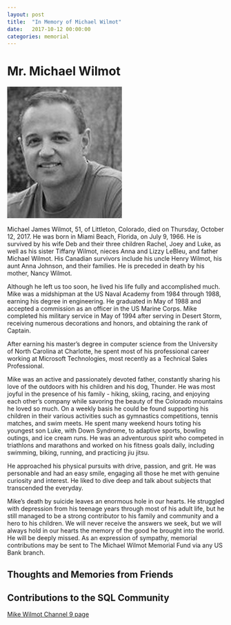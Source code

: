 ```yaml
---
layout: post
title:  "In Memory of Michael Wilmot"
date:   2017-10-12 00:00:00
categories: memorial
---
```

# Mr. Michael Wilmot
![Michael Wilmot <](/assets/images/michaelwilmot.jpg)

Michael James Wilmot, 51, of Littleton, Colorado, died on Thursday, October 12, 2017. He was born in Miami Beach, Florida, on July 9, 1966. He is survived by his wife Deb and their three children Rachel, Joey and Luke, as well as his sister Tiffany Wilmot, nieces Anna and Lizzy LeBleu, and father Michael Wilmot. His Canadian survivors include his uncle Henry Wilmot, his aunt Anna Johnson, and their families. He is preceded in death by his mother, Nancy Wilmot. 

Although he left us too soon, he lived his life fully and accomplished much. Mike was a midshipman at the US Naval Academy from 1984 through 1988, earning his degree in engineering. He graduated in May of 1988 and accepted a commission as an officer in the US Marine Corps. Mike completed his military service in May of 1994 after serving in Desert Storm, receiving numerous decorations and honors, and obtaining the rank of Captain. 

After earning his master’s degree in computer science from the University of North Carolina at Charlotte, he spent most of his professional career working at Microsoft Technologies, most recently as a Technical Sales Professional. 

Mike was an active and passionately devoted father, constantly sharing his love of the outdoors with his children and his dog, Thunder. He was most joyful in the presence of his family - hiking, skiing, racing, and enjoying each other’s company while savoring the beauty of the Colorado mountains he loved so much. On a weekly basis he could be found supporting his children in their various activities such as gymnastics competitions, tennis matches, and swim meets. He spent many weekend hours toting his youngest son Luke, with Down Syndrome, to adaptive sports, bowling outings, and ice cream runs. He was an adventurous spirit who competed in triathlons and marathons and worked on his fitness goals daily, including swimming, biking, running, and practicing jiu jitsu. 

He approached his physical pursuits with drive, passion, and grit. He was personable and had an easy smile, engaging all those he met with genuine curiosity and interest. He liked to dive deep and talk about subjects that transcended the everyday. 

Mike’s death by suicide leaves an enormous hole in our hearts. He struggled with depression from his teenage years through most of his adult life, but he still managed to be a strong contributor to his family and community and a hero to his children. We will never receive the answers we seek, but we will always hold in our hearts the memory of the good he brought into the world. He will be deeply missed. As an expression of sympathy, memorial contributions may be sent to The Michael Wilmot Memorial Fund via any US Bank branch. 

## Thoughts and Memories from Friends


## Contributions to the SQL Community

[Mike Wilmot Channel 9 page](https://channel9.msdn.com/Niners/mwilmot)
